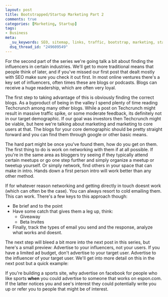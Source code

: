 ```yaml
--- 
layout: post
title: Bootstrapped/Startup Marketing Part 2
comments: true
categories: [Marketing, Startup]
tags: 
- Business
meta: 
  _su_keywords: SEO, sitemap, links, traffic, bootstrap, marketing, startup, blogging, traffic, pr, media, hits
  dsq_thread_id: "249609549"
---
```

For the second part of the series we're going talk a bit about finding the influencers in certain industries. We'll get to more traditional means that people think of later, and if you've missed our first post that dealt mostly with SEO make sure you check it out first. In most online ventures there's a key set of influencers, often times these are blogs or podcasts. Blogs can receive a huge readership, which are often very loyal.

<!--more-->
The first step to taking advantage of this is obviously finding the correct blogs. As a byproduct of being in the valley I spend plenty of time reading Techcrunch among many other blogs. While a post on Techcrunch might result in massive traffic spike, or some moderate feedback, its definitely not in our target demographic. If our goal was investors then Techcrunch might be viable, but here we're talking about marketing and marketing to core users at that. The blogs for your core demographic should be pretty straight forward and you can find them through google or other basic means.

The hard part might be once you've found them, how do you get on them. The first thing to do is work on networking with them if at all possible. If you're in the same area as bloggers try seeing if they typically attend certain meetups or go one step further and simply organize a meetup or tweetup yourself. Or simply network, find others in your space that can make in intro. Hands down a first person intro will work better than any other method.

If for whatever reason networking and getting directly in touch doesnt work (which can often be the case). You can always resort to cold emailing them. This can work. There's a few keys to this approach though:
<ul>
	<li>Be brief and to the point</li>
	<li>Have some catch that gives them a leg up, think:
<ul>
	<li>Giveaway</li>
	<li>Beta Invites</li>
</ul>
</li>
	<li>Finally, track the types of email you send and the response, analyze what works and doesnt.</li>
</ul>

The next step will bleed a bit more into the next post in this series, but here's a small preview: Advertise to your influencers, not your users. If you have a limited ad budget, don't advertise to your target user. Advertise to the influencer of your target user. We'll get into more detail on this in the next post but a quick example:

If you're building a sports site, why advertise on facebook for people who like sports <strong>when</strong> you could advertise to someone that works on espon.com. If the latter notices you and see's interest they could potentially write you up or refer you to people that might be of interest.
